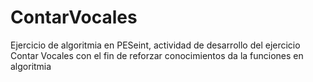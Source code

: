 # ContarVocales
Ejercicio de algoritmia en PESeint, actividad de desarrollo del ejercicio Contar Vocales con el fin de reforzar conocimientos da la funciones en algoritmia  
